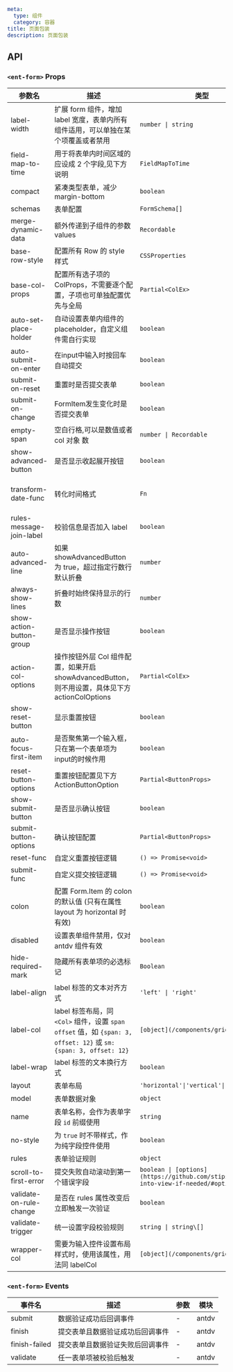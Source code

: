```yaml
meta:
  type: 组件
  category: 容器
title: 页面包装
description: 页面包装
```


## API


### `<ent-form>` Props

|参数名|描述|类型|默认值|模块|版本|
|---|---|---|:---:|---|:---|
|label-width|扩展 form 组件，增加 label 宽度，表单内所有组件适用，可以单独在某个项覆盖或者禁用|`number \| string`|`0`|`-`||
|field-map-to-time|用于将表单内时间区域的应设成 2 个字段,见下方说明|`FieldMapToTime`|`() => []`|`-`||
|compact|紧凑类型表单，减少 margin-bottom|`boolean`|`false`|`-`||
|schemas|表单配置|`FormSchema[]`|`[]`|`-`||
|merge-dynamic-data|额外传递到子组件的参数 values|`Recordable`|`null`|`-`||
|base-row-style|配置所有 Row 的 style 样式|`CSSProperties`|`-`|`-`||
|base-col-props|配置所有选子项的 ColProps，不需要逐个配置，子项也可单独配置优先与全局|`Partial<ColEx>`|`-`|`-`||
|auto-set-place-holder|自动设置表单内组件的 placeholder，自定义组件需自行实现|`boolean`|`true`|`-`||
|auto-submit-on-enter|在input中输入时按回车自动提交|`boolean`|`false`|`-`||
|submit-on-reset|重置时是否提交表单|`boolean`|`true`|`-`||
|submit-on-change|FormItem发生变化时是否提交表单|`boolean`|`false`|`-`||
|empty-span|空白行格,可以是数值或者 col 对象 数|`number \| Recordable`|`0`|`-`||
|show-advanced-button|是否显示收起展开按钮|`boolean`|`false`|`-`||
|transform-date-func|转化时间格式|`Fn`|`(date: any) => date?.format?.('YYYY-MM-DD HH:mm:ss') ?? date`|`-`||
|rules-message-join-label|校验信息是否加入 label|`boolean`|`true`|`-`||
|auto-advanced-line|如果 showAdvancedButton 为 true，超过指定行数行默认折叠|`number`|`3`|`-`||
|always-show-lines|折叠时始终保持显示的行数|`number`|`1`|`-`||
|show-action-button-group|是否显示操作按钮|`boolean`|`true`|`-`||
|action-col-options|操作按钮外层 Col 组件配置，如果开启 showAdvancedButton，则不用设置，具体见下方 actionColOptions|`Partial<ColEx>`|`-`|`-`||
|show-reset-button|显示重置按钮|`boolean`|`true`|`-`||
|auto-focus-first-item|是否聚焦第一个输入框，只在第一个表单项为input的时候作用|`boolean`|`false`|`-`||
|reset-button-options|重置按钮配置见下方 ActionButtonOption|`Partial<ButtonProps>`|`-`|`-`||
|show-submit-button|是否显示确认按钮|`boolean`|`true`|`-`||
|submit-button-options|确认按钮配置|`Partial<ButtonProps>`|`-`|`-`||
|reset-func|自定义重置按钮逻辑|`() => Promise<void>`|`-`|`-`||
|submit-func|自定义提交按钮逻辑|`() => Promise<void>`|`-`|`-`||
|colon|配置 Form.Item 的 colon 的默认值 (只有在属性 layout 为 horizontal 时有效)|`boolean`|`true`|`antdv`||
|disabled|设置表单组件禁用，仅对 antdv 组件有效|`boolean`|`false`|`antdv`|4.0|
|hide-required-mark|隐藏所有表单项的必选标记|`Boolean`|`false`|`antdv`||
|label-align|label 标签的文本对齐方式|`'left' \| 'right'`|`'right'`|`antdv`||
|label-col|label 标签布局，同 `<Col>` 组件，设置 `span` `offset` 值，如 `{span: 3, offset: 12}` 或 `sm: {span: 3, offset: 12}`|`[object](/components/grid-cn/#col)`|`-`|`antdv`||
|label-wrap|label 标签的文本换行方式|`boolean`|`false`|`antdv`|3.0|
|layout|表单布局|`'horizontal'\|'vertical'\|'inline'`|`'horizontal'`|`antdv`||
|model|表单数据对象|`object`|`-`|`antdv`||
|name|表单名称，会作为表单字段 `id` 前缀使用|`string`|`-`|`antdv`|2.0.0|
|no-style|为 `true` 时不带样式，作为纯字段控件使用|`boolean`|`false`|`antdv`|3.0|
|rules|表单验证规则|`object`|`-`|`antdv`||
|scroll-to-first-error|提交失败自动滚动到第一个错误字段|`boolean \| [options](https://github.com/stipsan/scroll-into-view-if-needed/#options)`|`false`|`antdv`|2.0.0|
|validate-on-rule-change|是否在 rules 属性改变后立即触发一次验证|`boolean`|`true`|`antdv`||
|validate-trigger|统一设置字段校验规则|`string \| string\[]`|``change``|`antdv`|2.0.0|
|wrapper-col|需要为输入控件设置布局样式时，使用该属性，用法同 labelCol|`[object](/components/grid-cn/#col)`|`-`|`antdv`||
### `<ent-form>` Events

|事件名|描述|参数|模块|
|---|---|---|---|
|submit|数据验证成功后回调事件|-|antdv|
|finish|提交表单且数据验证成功后回调事件|-|antdv|
|finish-failed|提交表单且数据验证失败后回调事件|-|antdv|
|validate|任一表单项被校验后触发|-|antdv|



